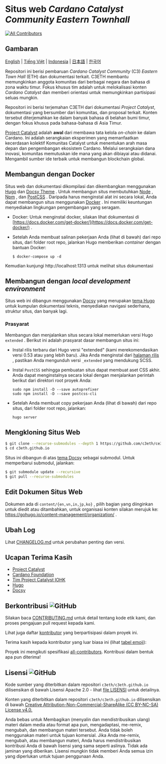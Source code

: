 # Situs web *Cardano Catalyst Community Eastern Townhall*

<!-- ALL-CONTRIBUTORS-BADGE:START - Do not remove or modify this section -->
[![All Contributors](https://img.shields.io/badge/all_contributors-1-orange.svg?style=flat-square)](#contributors-)
<!-- ALL-CONTRIBUTORS-BADGE:END -->
## Gambaran

[English](/README/en/README.md) | [Tiếng Việt](/README/vi/README.md) | [Indonesia](/README/id/README.md) | [日本語](/README/ja/README.md) | [한국어](/README/ko/README.md)

Repositori ini berisi pembaruan *Cardano Catalyst Community* (C3) *Eastern Town Hall* (ETH) dan dokumentasi terkait. C3ETH membantu memungkinkan anggota komunitas dari berbagai negara dan bahasa di zona waktu timur. Fokus khusus tim adalah untuk melokalisasi konten *Cardano Catalyst* dan memberi orientasi untuk memungkinkan partisipasi seluas mungkin.

Repositori ini berisi terjemahan C3ETH dari dokumentasi *Project Catalyst*, dokumentasi yang bersumber dari komunitas, dan proposal terkait. Konten tersebut diterjemahkan ke dalam banyak bahasa di belahan bumi timur, dengan fokus khusus pada bahasa-bahasa di Asia Timur.

[Project Catalyst](https://cardano.ideascale.com/) adalah **awal** dari membawa tata kelola *on-chain* ke dalam Cardano. Ini adalah serangkaian eksperimen yang memanfaatkan kecerdasan kolektif Komunitas Catalyst untuk menentukan arah masa depan dan pengembangan ekosistem Cardano. Melalui serangkaian dana inovasi, komunitas memutuskan ide mana yang akan dibiayai atau didanai. Mengambil sumber ide terbaik untuk membangun blockchain global.

## Membangun dengan Docker

Situs web dan dokumentasi dikompilasi dan dikembangkan menggunakan [Hugo](https://gohugo.io/) dan [Docsy Theme](https://www.docsy.dev/) . Untuk membangun situs membutuhkan [Node](https://nodejs.org/en/) , [Npm](https://www.npmjs.com/) , dan [PostCSS](https://postcss.org/) . Daripada harus menginstal alat ini secara lokal, Anda dapat membangun situs menggunakan [Docker](https://docs.docker.com/get-started/overview/) . Ini memiliki keuntungan menyediakan lingkungan pengembangan yang seragam.

- Docker: Untuk menginstal docker, silakan lihat dokumentasi di [https://docs.docker.com/get-docker/](https://docs.docker.com/get-docker/) .

- Setelah Anda membuat salinan pekerjaan Anda (lihat di bawah) dari repo situs, dari folder root repo, jalankan Hugo memberikan *container* dengan bantuan Docker:

    ```
    $ docker-compose up -d
    ```

Kemudian kunjungi http://localhost:1313 untuk melihat situs dokumentasi

## Membangun dengan *local development environment*

Situs web ini dibangun menggunakan [Docsy](https://www.docsy.dev/) yang merupakan [tema Hugo](https://gohugo.io/) untuk kumpulan dokumentasi teknis, menyediakan navigasi sederhana, struktur situs, dan banyak lagi.

### Prasyarat

Membangun dan menjalankan situs secara lokal memerlukan versi <a>Hugo</a> <code>extended</code> . Berikut ini adalah prasyarat dasar membangun situs ini:

- Instal rilis terbaru dari Hugo versi "extended" (kami merekomendasikan versi 0.53 atau yang lebih baru). Jika Anda menginstal dari [halaman rilis](https://github.com/gohugoio/hugo/releases) , pastikan Anda mengunduh versi `_extended` yang mendukung SCSS.

- Instal `PostCSS` sehingga pembuatan situs dapat membuat aset CSS akhir. Anda dapat menginstalnya secara lokal dengan menjalankan perintah berikut dari direktori root proyek Anda:

    ```
    sudo npm install -D --save autoprefixer
    sudo npm install -D --save postcss-cli
    ```

- Setelah Anda membuat copy pekerjaan Anda (lihat di bawah) dari repo situs, dari folder root repo, jalankan:

    ```
    hugo server
    ```

## Mengkloning Situs Web

```bash
$ git clone --recurse-submodules --depth 1 https://github.com/c3eth/ce3th.github.io
$ cd c3eth.github.io
```

Situs ini dibangun di atas [tema Docsy](https://www.docsy.dev/) sebagai submodul. Untuk memperbarui submodul, jalankan:

```bash
$ git submodule update --recursive
$ git pull --recurse-submodules
```

## Edit Dokumen Situs Web

Dokumen ada di `content/{en,vn,in,jp,ko}` , pilih bagian yang diinginkan untuk diedit atau ditambahkan, untuk organisasi konten silakan merujuk ke: https://gohugo.io/content-management/organization/ .

## Ubah Log

Lihat [CHANGELOG.md](CHANGELOG.md) untuk perubahan penting dan versi.

## Ucapan Terima Kasih

- [Project Catalyst](https://cardano.ideascale.com/)
- [Cardano Foundation](https://cardanofoundation.org/)
- [Tim Project Catalyst IOHK](https://iohk.io/)
- [Hugo](https://gohugo.io/)
- [Docsy](https://www.docsy.dev/)

## Berkontribusi ![GitHub](https://img.shields.io/github/contributors/c3eth/c3eth.github.io)

Silakan baca [CONTRIBUTING.md](/README/id/CONTRIBUTING.md) untuk detail tentang kode etik kami, dan proses pengajuan pull request kepada kami.

Lihat juga daftar [kontributor](https://github.com/c3eth/c3eth.github.io/graphs/contributors) yang berpartisipasi dalam proyek ini.

Terima kasih kepada kontributor yang luar biasa ini (lihat [tabel emoji](https://allcontributors.org/docs/en/emoji-key)):

<!-- ALL-CONTRIBUTORS-LIST:START - Do not remove or modify this section -->

<!-- ALL-CONTRIBUTORS-LIST:END -->

Proyek ini mengikuti spesifikasi [all-contributors](https://github.com/all-contributors/all-contributors). Kontribusi dalam bentuk apa pun diterima!

## Lisensi ![GitHub](https://img.shields.io/github/license/c3eth/c3eth.github.io)

Kode sumber yang diterbitkan dalam repositori `c3eth/c3eth.github.io` dilisensikan di bawah Lisensi Apache 2.0 - lihat [file LISENSI](https://github.com/c3eth/c3eth.github.io/main/LICENSE.md) untuk detailnya.

Konten yang diterbitkan dalam repositori `c3eth/c3eth.github.io` dilisensikan di bawah [Creative Attribution-Non-Commercial-ShareAlike (CC BY-NC-SA) License v4.0.](https://creativecommons.org/licenses/by-nc-sa/4.0/)

Anda bebas untuk Membagikan (menyalin dan mendistribusikan ulang) materi dalam media atau format apa pun, mengadaptasi, me-remix, mengubah, dan membangun materi tersebut. Anda tidak boleh menggunakan materi untuk tujuan komersial. Jika Anda me-remix, mengubah, atau membangun materi, Anda harus mendistribusikan kontribusi Anda di bawah lisensi yang sama seperti aslinya. Tidak ada jaminan yang diberikan. Lisensi mungkin tidak memberi Anda semua izin yang diperlukan untuk tujuan penggunaan Anda.
